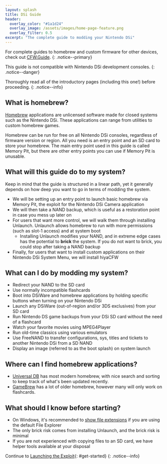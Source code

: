 ```yaml
---
layout: splash
title: DSi Guide
header:
  overlay_color: "#1a1d24"
  overlay_image: /assets/images/home-page-feature.png
  overlay_filter: 0.5
excerpt: "The complete guide to modding your Nintendo DSi"
---
```


For complete guides to homebrew and custom firmware for other devices, check out [CFW.Guide](https://cfw.guide/).
{: .notice--primary}

This guide is not compatible with Nintendo DSi development consoles.
{: .notice--danger}

Thoroughly read all of the introductory pages (including this one!) before proceeding.
{: .notice--info}

## What is homebrew?

[Homebrew](https://en.wikipedia.org/wiki/Homebrew_(video_games)) applications are unlicensed software made for closed systems such as the Nintendo DSi. These applications can range from utilities to custom homebrew games.

Homebrew can be run for free on all Nintendo DSi consoles, regardless of firmware version or region. All you need is an entry point and an SD card to store your homebrew. The main entry point used in this guide is called Memory Pit, but there are other entry points you can use if Memory Pit is unusable.

## What will this guide do to my system?

Keep in mind that the guide is structured in a linear path, yet it generally depends on how deep you want to go in terms of modding the system.

- We will be setting up an entry point to launch basic homebrew via Memory Pit, the exploit for the Nintendo DSi Camera application
- We will then take a NAND backup, which is useful as a restoration point in case you mess up later on
- For users that want more control, we will walk them through installing Unlaunch. Unlaunch allows homebrew to run with more permissions (such as slot-1 access) and at system boot
   - Installing Unlaunch modifies your NAND, and in extreme edge cases has the potential to **brick** the system. If you do not want to brick, you could stop after taking a NAND backup
- Finally, for users that want to install custom applications on their Nintendo DSi System Menu, we will install hiyaCFW

## What can I do by modding my system?

- Redirect your NAND to the SD card
- Use normally incompatible flashcards
- Boot into DSiWare and homebrew applications by holding specific buttons when turning on your Nintendo DSi
- Launch any DSiWare (out-of-region and/or 3DS exclusives) from your SD card
- Run Nintendo DS game backups from your DSi SD card without the need of a flashcard
- Watch your favorite movies using MPEG4Player
- Run old-time classics using various emulators
- Use FreeNAND to transfer configurations, sys, titles and tickets to another Nintendo DSi from a SD NAND
- Display an image (referred to as the boot splash) on system launch

## Where can I find homebrew applications?

- [Universal DB](https://db.universal-team.net/ds) has most modern homebrew, with nice search and sorting to keep track of what's been updated recently.
- [GameBrew](https://www.gamebrew.org/wiki/List_of_DS_homebrew_applications) has a lot of older homebrew, however many will only work on flashcards.

## What should I know before starting?

- On Windows, it's recommended to [show file extensions](file-extensions-(windows)) if you are using the default File Explorer
- The only brick risk comes from installing Unlaunch, and the brick risk is minimal
- If you are not experienced with copying files to an SD card, we have helper tools available at your disposal

Continue to [Launching the Exploit](launching-the-exploit){: #get-started}
{: .notice--info}
